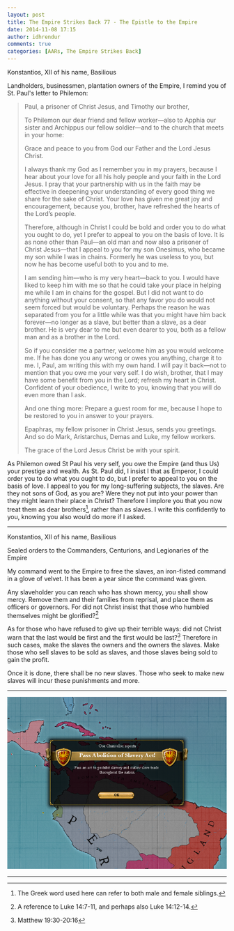 ```yaml
---
layout: post
title: The Empire Strikes Back 77 - The Epistle to the Empire
date: 2014-11-08 17:15
author: idhrendur
comments: true
categories: [AARs, The Empire Strikes Back]
---
```

Konstantios, XII of his name, Basilious   

Landholders, businessmen, plantation owners of the Empire, I remind you of St. Paul's letter to Philemon:  
<blockquote>Paul, a prisoner of Christ Jesus, and Timothy our brother,  

To Philemon our dear friend and fellow worker—also to Apphia our sister and Archippus our fellow soldier—and to the church that meets in your home:  

Grace and peace to you from God our Father and the Lord Jesus Christ.  

I always thank my God as I remember you in my prayers, because I hear about your love for all his holy people and your faith in the Lord Jesus. I pray that your partnership with us in the faith may be effective in deepening your understanding of every good thing we share for the sake of Christ. Your love has given me great joy and encouragement, because you, brother, have refreshed the hearts of the Lord’s people.  

Therefore, although in Christ I could be bold and order you to do what you ought to do, yet I prefer to appeal to you on the basis of love. It is as none other than Paul—an old man and now also a prisoner of Christ Jesus—that I appeal to you for my son Onesimus, who became my son while I was in chains. Formerly he was useless to you, but now he has become useful both to you and to me.  

I am sending him—who is my very heart—back to you. I would have liked to keep him with me so that he could take your place in helping me while I am in chains for the gospel. But I did not want to do anything without your consent, so that any favor you do would not seem forced but would be voluntary. Perhaps the reason he was separated from you for a little while was that you might have him back forever—no longer as a slave, but better than a slave, as a dear brother. He is very dear to me but even dearer to you, both as a fellow man and as a brother in the Lord.  

So if you consider me a partner, welcome him as you would welcome me. If he has done you any wrong or owes you anything, charge it to me. I, Paul, am writing this with my own hand. I will pay it back—not to mention that you owe me your very self. I do wish, brother, that I may have some benefit from you in the Lord; refresh my heart in Christ. Confident of your obedience, I write to you, knowing that you will do even more than I ask.  

And one thing more: Prepare a guest room for me, because I hope to be restored to you in answer to your prayers.  

Epaphras, my fellow prisoner in Christ Jesus, sends you greetings. And so do Mark, Aristarchus, Demas and Luke, my fellow workers.  

The grace of the Lord Jesus Christ be with your spirit.
</blockquote>  

As Philemon owed St Paul his very self, you owe the Empire (and thus Us) your prestige and wealth. As St. Paul did, I insist I that as Emperor, I could order you to do what you ought to do, but I prefer to appeal to you on the basis of love. I appeal to you for my long-suffering subjects, the slaves. Are they not sons of God, as you are? Were they not put into your power than they might learn their place in Christ? Therefore I implore you that you now treat them as dear brothers[^2], rather than as slaves. I write this confidently to you, knowing you also would do more if I asked.  

<hr />

Konstantios, XII of his name, Basilious  

Sealed orders to the Commanders, Centurions, and Legionaries of the Empire  

My command went to the Empire to free the slaves, an iron-fisted command in a glove of velvet. It has been a year since the command was given.  

Any slaveholder you can reach who has shown mercy, you shall show mercy. Remove them and their families from reprisal, and place them as officers or governors. For did not Christ insist that those who humbled themselves might be glorified?[^3]  

As for those who have refused to give up their terrible ways: did not Christ warn that the last would be first and the first would be last?[^4] Therefore in such cases, make the slaves the owners and the owners the slaves. Make those who sell slaves to be sold as slaves, and those slaves being sold to gain the profit.  

Once it is done, there shall be no new slaves. Those who seek to make new slaves will incur these punishments and more.  

<hr />

<p align="center"><img src="/assets/tesb_images/77-1.png"></p>

<hr />

[^1]: The Holy Bible, English Standard Version. Crossway Bibles, a division of Good News Publishers: 2001.
[^2]: The Greek word used here can refer to both male and female siblings.
[^3]: A reference to Luke 14:7-11, and perhaps also Luke 14:12-14.
[^4]: Matthew 19:30-20:16
